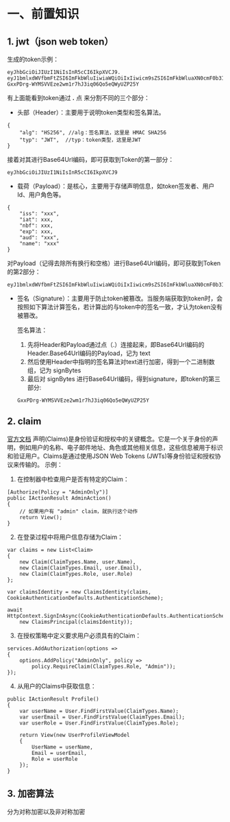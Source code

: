# 一、前置知识
## 1. jwt（json web token）
生成的token示例：
```
eyJhbGciOiJIUzI1NiIsInR5cCI6IkpXVCJ9.
eyJ1bmlxdWVfbmFtZSI6ImFkbWluIiwiaWQiOiIxIiwicm9sZSI6ImFkbWluaXN0cmF0b3IiLCJuYmYiOjE2Nzg3NTg5MjUsImV4cCI6MTY3OTM2MzcyNSwiaWF0IjoxNjc4NzU4OTI1fQ.
GxxPDrg-WYMSVVEze2wm1r7hJ3iq06Qo5eQWyUZP25Y
```
有上面能看到token通过 **.** 点 来分割不同的三个部分：
* 头部（Header）：主要用于说明token类型和签名算法。
```
{ 
    "alg": "HS256", //alg：签名算法，这里是 HMAC SHA256
    "typ": "JWT",  //typ：token类型，这里是JWT
}
```
接着对其进行Base64Url编码，即可获取到Token的第一部分：
```
eyJhbGciOiJIUzI1NiIsInR5cCI6IkpXVCJ9
```
* 载荷（Payload）：是核心，主要用于存储声明信息，如token签发者、用户Id、用户角色等。
```
{
	"iss": "xxx",
	"iat": xxx,
	"nbf": xxx,
	"exp": xxx,
	"aud": "xxx",
	"name": "xxx"
}
```
   对Payload（记得去除所有换行和空格）进行Base64Url编码，即可获取到Token的第2部分：
  ```
eyJ1bmlxdWVfbmFtZSI6ImFkbWluIiwiaWQiOiIxIiwicm9sZSI6ImFkbWluaXN0cmF0b3IiLCJuYmYiOjE2Nzg3NTg5MjUsImV4cCI6MTY3OTM2MzcyNSwiaWF0IjoxNjc4NzU4OTI1fQ
  ```
* 签名（Signature）：主要用于防止token被篡改。当服务端获取到token时，会按照如下算法计算签名，若计算出的与token中的签名一致，才认为token没有被篡改。

  签名算法：
  1. 先将Header和Payload通过点（.）连接起来，即Base64Url编码的Header.Base64Url编码的Payload，记为 text
  2. 然后使用Header中指明的签名算法对text进行加密，得到一个二进制数组，记为 signBytes
  3. 最后对 signBytes 进行Base64Url编码，得到signature，即token的第三部分:
  ```
  GxxPDrg-WYMSVVEze2wm1r7hJ3iq06Qo5eQWyUZP25Y
  ```

## 2. claim
[官方文档](https://learn.microsoft.com/zh-CN/dotnet/api/system.security.claims.claim?view=netframework-4.8)
声明(Claims)是身份验证和授权中的关键概念。它是一个关于身份的声明，例如用户的名称、电子邮件地址、角色或其他相关信息，这些信息被用于标识和验证用户。Claims是通过使用JSON Web Tokens (JWTs)等身份验证和授权协议来传输的。
示例：
1. 在控制器中检查用户是否有特定的Claim：
```
[Authorize(Policy = "AdminOnly")]
public IActionResult AdminAction()
{
    // 如果用户有 "admin" claim，就执行这个动作
    return View();
}
```
2. 在登录过程中将用户信息存储为Claim：
```
var claims = new List<Claim>
{
    new Claim(ClaimTypes.Name, user.Name),
    new Claim(ClaimTypes.Email, user.Email),
    new Claim(ClaimTypes.Role, user.Role)
};

var claimsIdentity = new ClaimsIdentity(claims, CookieAuthenticationDefaults.AuthenticationScheme);

await HttpContext.SignInAsync(CookieAuthenticationDefaults.AuthenticationScheme,
    new ClaimsPrincipal(claimsIdentity));
```
3. 在授权策略中定义要求用户必须具有的Claim：
```
services.AddAuthorization(options =>
{
    options.AddPolicy("AdminOnly", policy =>
        policy.RequireClaim(ClaimTypes.Role, "Admin"));
});
```
4. 从用户的Claims中获取信息：
```
public IActionResult Profile()
{
    var userName = User.FindFirstValue(ClaimTypes.Name);
    var userEmail = User.FindFirstValue(ClaimTypes.Email);
    var userRole = User.FindFirstValue(ClaimTypes.Role);
    
    return View(new UserProfileViewModel
    {
        UserName = userName,
        Email = userEmail,
        Role = userRole
    });
}
```

## 3. 加密算法
分为对称加密以及非对称加密
